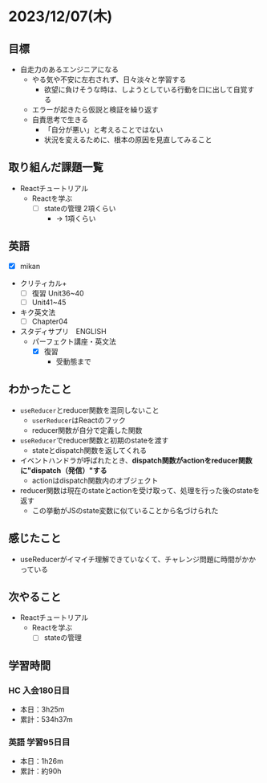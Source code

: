 # 2023/12/07(木)

## 目標

- 自走力のあるエンジニアになる
  - やる気や不安に左右されず、日々淡々と学習する
    - 欲望に負けそうな時は、しようとしている行動を口に出して自覚する
  - エラーが起きたら仮説と検証を繰り返す
  - 自責思考で生きる
    - 「自分が悪い」と考えることではない
    - 状況を変えるために、根本の原因を見直してみること

## 取り組んだ課題一覧

- Reactチュートリアル
  - Reactを学ぶ
    - [ ] stateの管理 2項くらい
      - -> 1項くらい

## 英語

- [x] mikan
- クリティカル+
  - [ ] 復習 Unit36~40
  - [ ] Unit41~45

- キク英文法
  - [ ] Chapter04

- スタディサプリ　ENGLISH
  - パーフェクト講座・英文法
    - [x] 復習
      - 受動態まで

## わかったこと

- `useReducer`とreducer関数を混同しないこと
  - `userReducer`はReactのフック
  - reducer関数が自分で定義した関数
- `useReducer`でreducer関数と初期のstateを渡す
  - stateとdispatch関数を返してくれる
- イベントハンドラが呼ばれたとき、**dispatch関数がactionをreducer関数に"dispatch（発信）"する**
  - actionはdispatch関数内のオブジェクト
- reducer関数は現在のstateとactionを受け取って、処理を行った後のstateを返す
  - この挙動がJSのstate変数に似ていることから名づけられた

## 感じたこと

- useReducerがイマイチ理解できていなくて、チャレンジ問題に時間がかかっている

## 次やること

- Reactチュートリアル
  - Reactを学ぶ
    - [ ] stateの管理

## 学習時間

### HC 入会180日目

- 本日：3h25m
- 累計：534h37m

### 英語 学習95日目

- 本日：1h26m
- 累計：約90h
